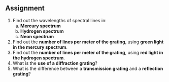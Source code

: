 ## Assignment


<ol>
  <li>
    Find out the wavelengths of spectral lines in:
    <ol type="a">
      <li><strong>Mercury spectrum</strong></li>
      <li><strong>Hydrogen spectrum</strong></li>
      <li><strong>Neon spectrum</strong></li>
    </ol>
  </li>

  <li>
    Find out the <strong>number of lines per meter of the grating</strong>, using <strong>green light in the mercury spectrum</strong>.
  </li>

  <li>
    Find out the <strong>number of lines per meter of the grating</strong>, using <strong>red light in the hydrogen spectrum</strong>.
  </li>

  <li>
    What is the <strong>use of a diffraction grating</strong>?
  </li>

  <li>
    What is the difference between a <strong>transmission grating</strong> and a <strong>reflection grating</strong>?
  </li>
</ol>
